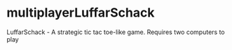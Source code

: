 # multiplayerLuffarSchack
 
LuffarSchack - A strategic tic tac toe-like game. Requires two computers to play
